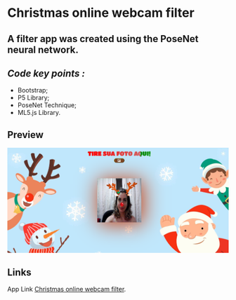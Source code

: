 
# Christmas online webcam filter

## A filter app was created using the PoseNet neural network.



## *Code key points :*

* Bootstrap;
* P5 Library;
* PoseNet Technique;
* ML5.js Library.



## Preview

![Preview](/preview.png "This is a sample image.")

## Links

App Link [Christmas online webcam filter](https://analiapcamargo.github.io/filtro_natal/).
